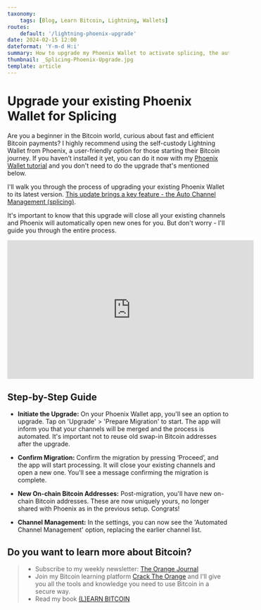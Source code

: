 ```yaml
---
taxonomy:
    tags: [Blog, Learn Bitcoin, Lightning, Wallets]
routes:
    default: '/lightning-phoenix-upgrade'
date: 2024-02-15 12:00
dateformat: 'Y-m-d H:i'
summary: How to upgrade my Phoenix Wallet to activate splicing, the automatic channel management.
thumbnail: _Splicing-Phoenix-Upgrade.jpg
template: article 
---
```


# Upgrade your existing Phoenix Wallet for Splicing

Are you a beginner in the Bitcoin world, curious about fast and efficient Bitcoin payments? I highly recommend using the self-custody Lightning Wallet from Phoenix, a user-friendly option for those starting their Bitcoin journey. If you haven’t installed it yet, you can do it now with my [Phoenix Wallet tutorial](https://anitaposch.com/lightning-self-custody-phoenix) and you don't need to do the upgrade that's mentioned below.

I'll walk you through the process of upgrading your existing Phoenix Wallet to its latest version. [This update brings a key feature - the Auto Channel Management (splicing)](https://acinq.co/blog/phoenix-splicing-update).

It's important to know that this upgrade will close all your existing channels and Phoenix will automatically open new ones for you. But don't worry -  I'll guide you through the entire process.

<iframe width="560" height="315" src="https://www.youtube.com/embed/GqbnjwuD5yw?si=vBS1mPkn81fM4Ck6" title="YouTube video player" frameborder="0" allow="accelerometer; autoplay; clipboard-write; encrypted-media; gyroscope; picture-in-picture; web-share" allowfullscreen></iframe>

## Step-by-Step Guide

* **Initiate the Upgrade:** On your Phoenix Wallet app, you'll see an option to upgrade. Tap on 'Upgrade' > 'Prepare Migration' to start. The app will inform you that your channels will be merged and the process is automated. It's important not to reuse old swap-in Bitcoin addresses after the upgrade.

* **Confirm Migration:** Confirm the migration by pressing ‘Proceed’, and the app will start processing. It will close your existing channels and open a new one. You'll see a message confirming the migration is complete.

* **New On-chain Bitcoin Addresses:** Post-migration, you'll have new on-chain Bitcoin addresses. These are now uniquely yours, no longer shared with Phoenix as in the previous setup. Congrats! 

* **Channel Management:** In the settings, you can now see the 'Automated Channel Management' option, replacing the earlier channel list.


## Do you want to learn more about Bitcoin? 

> * Subscribe to my weekly newsletter: [The Orange Journal](https://anita.link/news)
> * Join my Bitcoin learning platform [Crack The Orange](https://cracktheorange.com) and I'll give you all the tools and knowledge you need to use Bitcoin in a secure way.
> * Read my book [(L)EARN BITCOIN](https://learnbitcoin.link/)
